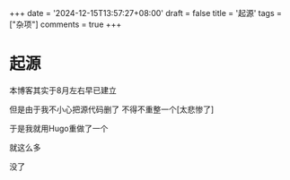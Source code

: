 +++
date = '2024-12-15T13:57:27+08:00'
draft = false
title = '起源'
tags = ["杂项"]
comments = true
+++

# 起源
本博客其实于8月左右早已建立

但是由于我不小心把源代码删了 不得不重整一个[太悲惨了]

于是我就用Hugo重做了一个

就这么多

没了
